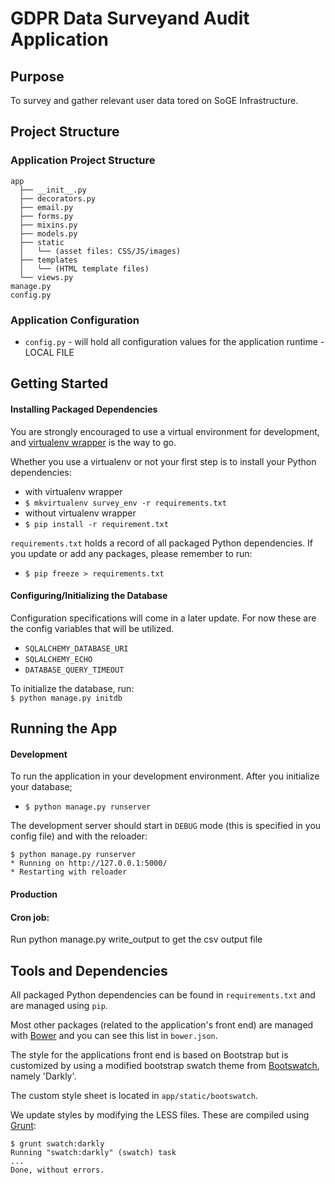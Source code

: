 GDPR Data Surveyand Audit  Application
==================

Purpose
------------------
To survey and gather relevant user data tored on SoGE Infrastructure.


Project Structure
------------------
### Application Project Structure
```
app
  ├── __init__.py
  ├── decorators.py
  ├── email.py
  ├── forms.py
  ├── mixins.py
  ├── models.py
  ├── static
  │   └── (asset files: CSS/JS/images)
  ├── templates
  │   └── (HTML template files)
  └── views.py
manage.py
config.py
```

### Application Configuration
 * `config.py` - will hold all configuration values for the application runtime - LOCAL FILE


Getting Started
------------------

#### Installing Packaged Dependencies

You are strongly encouraged to use a virtual environment for development, and [virtualenv wrapper](http://virtualenvwrapper.readthedocs.org/en/latest/) is the way to go.

Whether you use a virtualenv or not your first step is to install your Python dependencies:
 * with virtualenv wrapper
  * `$ mkvirtualenv survey_env -r requirements.txt`
 * without virtualenv wrapper
  * `$ pip install -r requirement.txt`

`requirements.txt` holds a record of all packaged Python dependencies. If you update or add any packages, please remember to run:
 * `$ pip freeze > requirements.txt`

#### Configuring/Initializing the Database

Configuration specifications will come in a later update. For now these are the config variables that will be utilized.
 * `SQLALCHEMY_DATABASE_URI`
 * `SQLALCHEMY_ECHO`
 * `DATABASE_QUERY_TIMEOUT`

To initialize the database, run:<br>
`$ python manage.py initdb`

Running the App
------------------

#### Development
To run the application in your development environment. After you initialize your database;
 * `$ python manage.py runserver`

The development server should start in `DEBUG` mode (this is specified in you config file) and with the reloader:
```
$ python manage.py runserver
* Running on http://127.0.0.1:5000/
* Restarting with reloader
```

#### Production


#### Cron job: 
Run python manage.py write_output to get the csv output file


Tools and Dependencies
------------------

All packaged Python dependencies can be found in `requirements.txt` and are managed using `pip`.

Most other packages (related to the application's front end) are managed with [Bower](http://bower.io/) and you can see this list in `bower.json`.

The style for the applications front end is based on Bootstrap but is customized by using a modified bootstrap swatch theme from [Bootswatch](http://bootswatch.com), namely 'Darkly'.

The custom style sheet is located in `app/static/bootswatch`.

We update styles by modifying the LESS files. These are compiled using [Grunt](http://gruntjs.com/):
```
$ grunt swatch:darkly
Running "swatch:darkly" (swatch) task
...
Done, without errors.
```


